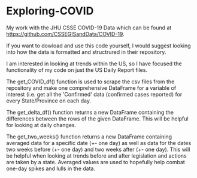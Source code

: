 # Exploring-COVID
My work with the JHU CSSE COVID-19 Data which can be found at https://github.com/CSSEGISandData/COVID-19.

If you want to dowload and use this code yourself, I would suggest looking into how the data is formatted and structrured in their repository.

I am interested in looking at trends within the US, so I have focused the functionality of my code on just the US Daily Report files.

The get_COVID_df() function is used to scrape the csv files from the repository and make one comprehensive DataFrame for a variable of interest (i.e. get all the 'Confirmed' data (confirmed cases reported) for every State/Province on each day.

The get_delta_df() function returns a new DataFrame containing the differences between the rows of the given DataFrame. This will be helpful for looking at daily changes.

The get_two_weeks() function returns a new DataFrame containing averaged data for a specific date (+- one day) as well as data for the dates two weeks before (+- one day) and two weeks after (+- one day). This will be helpful when looking at trends before and after legislation and actions are taken by a state. Averaged values are used to hopefully help combat one-day spikes and lulls in the data.
